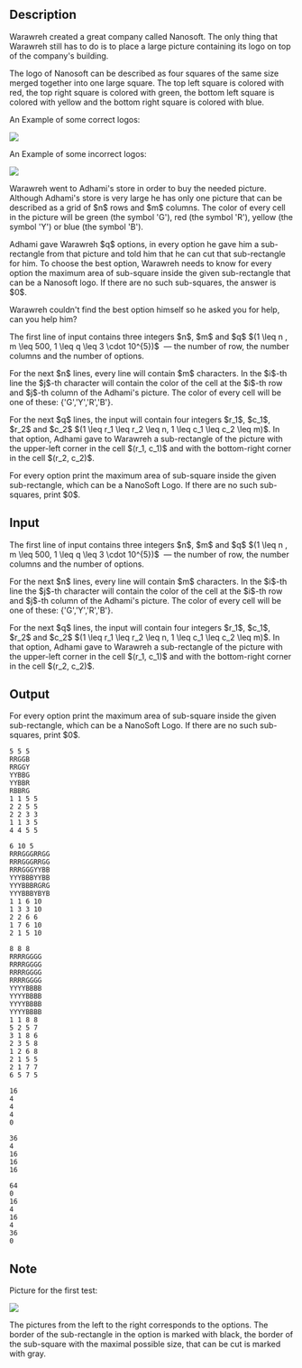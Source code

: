 ## Description

<div><p>Warawreh created a great company called Nanosoft. The only thing that Warawreh still has to do is to place a large picture containing its logo on top of the company's building.</p><p>The logo of Nanosoft can be described as four squares of the same size merged together into one large square. The top left square is colored with red, the top right square is colored with green, the bottom left square is colored with yellow and the bottom right square is colored with blue.</p><p>An Example of some correct logos:</p><p><img class="tex-graphics" src="file://GuPJdtht.png" style="max-width: 100.0%;max-height: 100.0%;"></p><p>An Example of some incorrect logos:</p><p><img class="tex-graphics" src="file://qeI5ONIj.png" style="max-width: 100.0%;max-height: 100.0%;"></p><p>Warawreh went to Adhami's store in order to buy the needed picture. Although Adhami's store is very large he has only one picture that can be described as a grid of $n$ rows and $m$ columns. The color of every cell in the picture will be green (the symbol '<span class="tex-font-style-tt">G</span>'), red (the symbol '<span class="tex-font-style-tt">R</span>'), yellow (the symbol '<span class="tex-font-style-tt">Y</span>') or blue (the symbol '<span class="tex-font-style-tt">B</span>').</p><p>Adhami gave Warawreh $q$ options, in every option he gave him a sub-rectangle from that picture and told him that he can cut that sub-rectangle for him. To choose the best option, Warawreh needs to know for every option the maximum area of sub-square inside the given sub-rectangle that can be a Nanosoft logo. If there are no such sub-squares, the answer is $0$.</p><p>Warawreh couldn't find the best option himself so he asked you for help, can you help him?</p></div><div class="input-specification"><p>The first line of input contains three integers $n$, $m$ and $q$ $(1 \leq n , m \leq 500, 1 \leq q \leq 3 \cdot 10^{5})$ &nbsp;— the number of row, the number columns and the number of options.</p><p>For the next $n$ lines, every line will contain $m$ characters. In the $i$-th line the $j$-th character will contain the color of the cell at the $i$-th row and $j$-th column of the Adhami's picture. The color of every cell will be one of these: {'<span class="tex-font-style-tt">G</span>','<span class="tex-font-style-tt">Y</span>','<span class="tex-font-style-tt">R</span>','<span class="tex-font-style-tt">B</span>'}.</p><p>For the next $q$ lines, the input will contain four integers $r_1$, $c_1$, $r_2$ and $c_2$ $(1 \leq r_1 \leq r_2 \leq n, 1 \leq c_1 \leq c_2 \leq m)$. In that option, Adhami gave to Warawreh a sub-rectangle of the picture with the upper-left corner in the cell $(r_1, c_1)$ and with the bottom-right corner in the cell $(r_2, c_2)$.</p></div><div class="output-specification"><p>For every option print the maximum area of sub-square inside the given sub-rectangle, which can be a NanoSoft Logo. If there are no such sub-squares, print $0$.</p></div>

## Input

<p>The first line of input contains three integers $n$, $m$ and $q$ $(1 \leq n , m \leq 500, 1 \leq q \leq 3 \cdot 10^{5})$ &nbsp;— the number of row, the number columns and the number of options.</p><p>For the next $n$ lines, every line will contain $m$ characters. In the $i$-th line the $j$-th character will contain the color of the cell at the $i$-th row and $j$-th column of the Adhami's picture. The color of every cell will be one of these: {'<span class="tex-font-style-tt">G</span>','<span class="tex-font-style-tt">Y</span>','<span class="tex-font-style-tt">R</span>','<span class="tex-font-style-tt">B</span>'}.</p><p>For the next $q$ lines, the input will contain four integers $r_1$, $c_1$, $r_2$ and $c_2$ $(1 \leq r_1 \leq r_2 \leq n, 1 \leq c_1 \leq c_2 \leq m)$. In that option, Adhami gave to Warawreh a sub-rectangle of the picture with the upper-left corner in the cell $(r_1, c_1)$ and with the bottom-right corner in the cell $(r_2, c_2)$.</p>

## Output

<p>For every option print the maximum area of sub-square inside the given sub-rectangle, which can be a NanoSoft Logo. If there are no such sub-squares, print $0$.</p>





```input1
5 5 5
RRGGB
RRGGY
YYBBG
YYBBR
RBBRG
1 1 5 5
2 2 5 5
2 2 3 3
1 1 3 5
4 4 5 5
```




```input2
6 10 5
RRRGGGRRGG
RRRGGGRRGG
RRRGGGYYBB
YYYBBBYYBB
YYYBBBRGRG
YYYBBBYBYB
1 1 6 10
1 3 3 10
2 2 6 6
1 7 6 10
2 1 5 10
```




```input3
8 8 8
RRRRGGGG
RRRRGGGG
RRRRGGGG
RRRRGGGG
YYYYBBBB
YYYYBBBB
YYYYBBBB
YYYYBBBB
1 1 8 8
5 2 5 7
3 1 8 6
2 3 5 8
1 2 6 8
2 1 5 5
2 1 7 7
6 5 7 5
```




```output1
16
4
4
4
0
```




```output2
36
4
16
16
16
```




```output3
64
0
16
4
16
4
36
0
```



## Note

<p>Picture for the first test:</p><p><img class="tex-graphics" src="file://S7u6G6fo.png" style="max-width: 100.0%;max-height: 100.0%;"></p><p>The pictures from the left to the right corresponds to the options. The border of the sub-rectangle in the option is marked with black, the border of the sub-square with the maximal possible size, that can be cut is marked with gray.</p>
